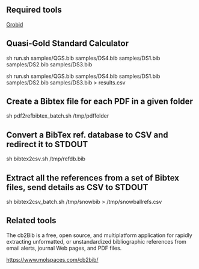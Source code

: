 ## Required tools

[Grobid](https://github.com/kermitt2/grobid)



## Quasi-Gold Standard Calculator

sh run.sh samples/QGS.bib samples/DS4.bib  samples/DS1.bib samples/DS2.bib samples/DS3.bib 

sh run.sh samples/QGS.bib samples/DS4.bib  samples/DS1.bib samples/DS2.bib samples/DS3.bib > results.csv

## Create a Bibtex file for each PDF in a given folder

sh pdf2refbibtex_batch.sh /tmp/pdffolder

## Convert a BibTex ref. database to CSV and redirect it to STDOUT

sh bibtex2csv.sh /tmp/refdb.bib

## Extract all the references from a set of Bibtex files, send details as CSV to STDOUT

sh bibtex2csv_batch.sh /tmp/snowbib > /tmp/snowballrefs.csv


## Related tools

The cb2Bib is a free, open source, and multiplatform application for rapidly extracting unformatted, or unstandardized bibliographic references from email alerts, journal Web pages, and PDF files.

https://www.molspaces.com/cb2bib/
